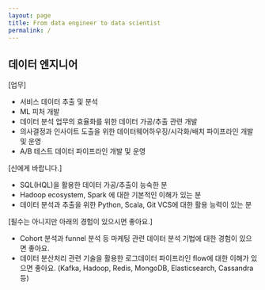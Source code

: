 ```yaml
---
layout: page
title: From data engineer to data scientist
permalink: /
---
```


## 데이터 엔지니어

[업무]
- 서비스 데이터 추출 및 분석
- ML 피처 개발
- 데이터 분석 업무의 효율화를 위한 데이터 가공/추출 관련 개발
- 의사결정과 인사이트 도출을 위한 데이터웨어하우징/시각화/배치 파이프라인 개발 및 운영
- A/B 테스트 데이터 파이프라인 개발 및 운영

[신에게 바랍니다.]
- SQL(HQL)을 활용한 데이터 가공/추출이 능숙한 분
- Hadoop ecosystem, Spark 에 대한 기본적인 이해가 있는 분
- 데이터 분석과 추출을 위한 Python, Scala, Git VCS에 대한 활용 능력이 있는 분

[필수는 아니지만 아래의 경험이 있으시면 좋아요.]
- Cohort 분석과 funnel 분석 등 마케팅 관련 데이터 분석 기법에 대한 경험이 있으면 좋아요.
- 데이터 분산처리 관련 기술을 활용한 로그데이터 파이프라인 flow에 대한 이해가 있으면 좋아요.
(Kafka, Hadoop, Redis, MongoDB, Elasticsearch, Cassandra 등)

<!-- This is a starter template for a docsy jekyll theme.

![assets/img/docsy-jekyll.png](assets/img/docsy-jekyll.png)

## Purpose

GitHub pages uses Jekyll natively, so when I make documentation, I typically
look for Jekyll templates. Why? Using Jekyll means that I can use markdown,
and allow for users to easily contribute, and build automatically just by
way of pushing to a master branch (or general GitHub pages).
I found Docsy, a beautiful Hugo template, but it requires hugo with GoLang
which doesn't render natively on GitHub pages. For this reason, I've spent
some time creating a custom Jekyll template that is (almost) as beautiful,
and includes all the features that I might want.

## Features

What are these features? You should see the {% include doc.html name="Getting Started" path="getting-started" %}
guide for a complete summary. Briefly:

 - *User interaction* including consistent permalinks, links to ask questions via GitHub issues, and edit the file on GitHub directly.
 - *Search* across posts, documentation, and other site pages, with an ability to exclude from search.
 - *External Search* meaning an ability to link any page tag to trigger an external search.
 - *Documentation* A documentation collection that was easy to organize on the filesystem, render with nested headings for the user, and refer to in markdown.
 - *Pages* A separate folder for more traditional pages (e.g, about).
 - *Navigation*: Control over the main navigation on the left of the page, and automatic generation of table of contents for each page on the right.
 - *News* A posts feed for news and updates, along with an archive (organized by year).
 - *Templates* or specifically, "includes" that make it easy to create an alert, documentation link, or other content.
 - *Continuous Integration* recipes to preview the site


For features, getting started with development, see the {% include doc.html name="Getting Started" path="getting-started" %} page. Would you like to request a feature or contribute?
[Open an issue]({{ site.repo }}/issues) -->
